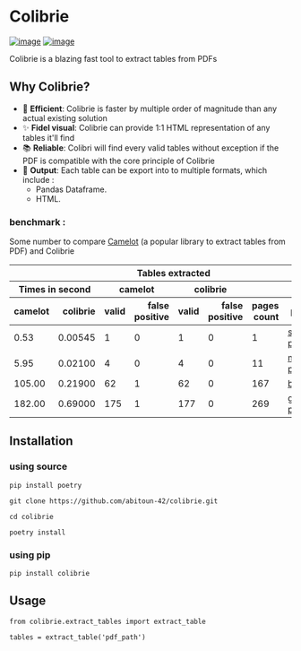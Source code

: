 # Colibrie
 [![image](https://img.shields.io/pypi/v/colibrie.svg)](https://pypi.org/project/colibrie/) [![image](https://img.shields.io/pypi/l/colibrie.svg)](https://pypi.org/project/colibrie/)

Colibrie is a blazing fast tool to extract tables from PDFs 

## Why Colibrie?

- :rocket: **Efficient**: Colibrie is faster by multiple order of magnitude than any actual existing solution
- :sparkles: **Fidel visual**: Colibrie can provide 1:1 HTML representation of any tables it'll find
- :books: **Reliable**: Colibri will find every valid tables without exception if the PDF is compatible with the core principle of Colibrie
- :memo: **Output**: Each table can be export into to multiple formats, which include : 
  - Pandas Dataframe.
  - HTML.

### benchmark :
Some number to compare [Camelot](https://github.com/camelot-dev/camelot) (a popular library to extract tables from PDF) and Colibrie
<table>
  <thead>
    <tr>
        <th colspan="2"></th>
        <th colspan="4">Tables extracted</th>
        <th colspan="2"></th>
    </tr>
    <tr>
        <th colspan="2">Times in second</th>
        <th colspan="2">camelot</th>
        <th colspan="2">colibrie</th>
        <th colspan="2"></th>
    </tr>
    <tr style="text-align: right;">
      <th>camelot</th>
      <th>colibrie</th>
      <th>valid</th>
      <th>false positive</th>
      <th>valid</th>
      <th>false positive</th>
      <th>pages count</th>
      <th>pdf file</th>
    </tr>
  </thead>
  <tbody>
    <tr>
      <td>0.53</td>
      <td>0.00545</td>
      <td>1</td>
      <td>0</td>
      <td>1</td>
      <td>0</td>
      <td>1</td>
      <td><a href="https://github.com/abitoun-42/colibrie/files/9620468/boc_20220014_0001_p000_extract_2.pdf">small pdf</a></td>
    </tr>
    <tr>
      <td>5.95</td>
      <td>0.02100</td>
      <td>4</td>
      <td>0</td>
      <td>4</td>
      <td>0</td>
      <td>11</td>
      <td><a href="https://github.com/abitoun-42/colibrie/files/9620506/boc_20210034_0000_0003.pdf">medium pdf</a></td>
    </tr>
    <tr>
      <td>105.00</td>
      <td>0.21900</td>
      <td>62</td>
      <td>1</td>
      <td>62</td>
      <td>0</td>
      <td>167</td>
      <td><a href="https://github.com/abitoun-42/colibrie/files/9620511/boc_20220014_0001_p000.pdf">big pdf</a></td>
    </tr>
    <tr>
      <td>182.00</td>
      <td>0.69000</td>
      <td>175</td>
      <td>1</td>
      <td>177</td>
      <td>0</td>
      <td>269</td>
      <td><a href="https://github.com/abitoun-42/colibrie/files/9620515/boc_20220025_0001_p000.pdf">giant pdf</a></td>
    </tr>
  </tbody>
</table>

## Installation

### using source
```
pip install poetry

git clone https://github.com/abitoun-42/colibrie.git

cd colibrie

poetry install
```
### using pip
```
pip install colibrie
```

## Usage
```
from colibrie.extract_tables import extract_table

tables = extract_table('pdf_path')
```
